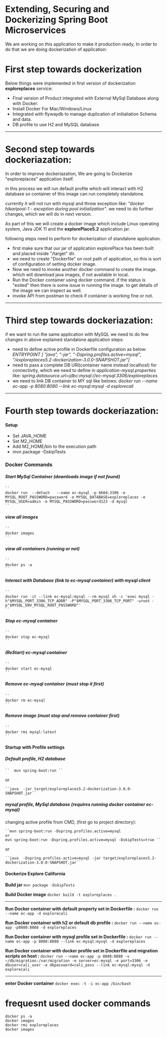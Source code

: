 # Extending, Securing and Dockerizing Spring Boot Microservices

We are working on this application to make it production ready, In order to do that we are doing dockerization of application:

# First step towards dockerization

Below things were implemented in first version of dockerization **exploreplaces** service:
-	Final version of Product integrated with External MySql Database along with Docker.
-	Install Docker For Mac/Windows/Linux
- 	Integrated with flywaydb to manage duplication of initialiation Schema and data.
-	DB profile to use H2 and MySQL database
-----------------------------------

# Second step towards dockeriazation:

In order to improve dockeriazation, We are going to Dockerize "exploreplaces" application itself.

in this process we will run default profile which will interact with H2 database so container of this image can run completely standalone.

currently it will not run with mysql and throw exception like: *"docker hikaripool-1 - exception during pool initialization"*. we need to do further changes, which we will do in next version.

As part of this we will create a docker image which include Linux operating system, Java JDK 11 and the **explorePlace5.2** application jar.

following steps need to perform for dockerization of standalone application.

- first make sure that our jar of application explorePlace has been built and placed inside "/target" dir.
- we need to create "Dockerfile" on root path of application, so this is sort of configuration of setting docker image.
- Now we need to invoke another docker command to create the image. which will download java images, if not available in local.
- Run the Docker container using docker command. if the status is "exited" then there is some issue in running the image. to get details of the image we can inspect as well.
- invoke API from postman to check if container is working fine or not.
-----------------------------------

# Third step towards dockeriazation:

if we want to run the same application with MySQL we need to do few changes in above explained standalone application steps:
- need to define active profile in Dockerfile configuration as below:
	*ENTRYPOINT [ "java", "-jar", "-Dspring.profiles.active=mysql", "/exploreplaces5.2-dockerization-3.0.0-SNAPSHOT.jar"]*
- need to pass a complete DB URI(container name instead localhost) for connectivity, which we need to define in *application-mysql.properties* like:
	*spring.datasource.url=jdbc:mysql://ec-mysql:3306/exploreplaces*
- we need to link DB container to MY sql like belows:
	*docker run --name ec-app -p 8080:8080 --link ec-mysql:mysql -d explorecali*

-----------------------------------

# Fourth step towards dockeriazation:



#### Setup

-	Set JAVA_HOME
-	Set M2_HOME
-	Add M2_HOME/bin to the execution path
-	mvn package -DskipTests


### Docker Commands
##### Start MySql Container (downloads image if not found)
	``
	docker run  --detach   --name ec-mysql -p 6604:3306 -e MYSQL_ROOT_PASSWORD=password -e MYSQL_DATABASE=exploreplaces -e MYSQL_USER=admin -e MYSQL_PASSWORD=password123 -d mysql
	``

##### view all images
	``
	docker images
	``

##### view all containers (running or not)
	``
	docker ps -a
	``
##### Interact with Database (link to ec-mysql container) with mysql client
	``
	docker run -it --link ec-mysql:mysql --rm mysql sh -c 'exec mysql -h"$MYSQL_PORT_3306_TCP_ADDR" -P"$MYSQL_PORT_3306_TCP_PORT" -uroot -p"$MYSQL_ENV_MYSQL_ROOT_PASSWORD"'
	``
##### Stop ec-mysql container
	``
	docker stop ec-mysql
	``
##### (ReStart) ec-mysql container
	``
	docker start ec-mysql
	``
##### Remove ec-mysql container (must stop it first)
	``
	docker rm ec-mysql
	``
##### Remove image (must stop and remove container first)
	``
	docker rmi mysql:latest
	``


#### Startup with Profile settings
##### Default profile, H2 database

	``	mvn spring-boot:run ``
or

	``java  -jar target/exploreplaces5.2-dockerization-3.0.0-SNAPSHOT.jar``


##### mysql profile, MySql database (requires running docker container ec-mysql)
changing active profile from CMD, (first go to project directory):


	``mvn spring-boot:run -Dspring.profiles.active=mysql 
	or
	mvn spring-boot:run -Dspring.profiles.active=mysql -DskipTests=true	``

or

	``java  -Dspring.profiles.active=mysql -jar target/exploreplaces5.2-dockerization-3.0.0-SNAPSHOT.jar``
	

#### Dockerize Explore California

**Build jar** 	``mvn package -DskipTests``

**Build Docker image**	``docker build -t exploreplaces . ``

------------------------------------
**Run Docker container with default property set in Dockerfile :** 
`` docker run --name ec-app -d explorecali ``

**Run Docker container with h2 or default db profile :** 
``docker run --name ec-app -p8080:8080 -d exploreplaces``

**Run Docker container with mysql profile set in Dockerfile :** 
`` docker run --name ec-app -p 8080:8080 --link ec-mysql:mysql -d exploreplaces ``


**Run Docker container with docker profile set in Dockerfile and migration scripts on host :** 
`` docker run --name ec-app -p 8080:8080 -v ~/db/migration:/var/migration -e server=ec-mysql -e port=3306 -e dbuser=cali_user -e dbpassword=cali_pass --link ec-mysql:mysql -d explorecali ``

---------------------------------------------	

**enter Docker container**	``docker exec -t -i ec-app /bin/bash``
	


# frequesnt used docker commands

	docker ps -a
	docker images
	docker rmi exploreplaces
	docker images
	



















